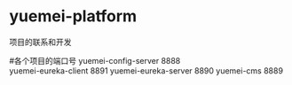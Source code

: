 # yuemei-platform
项目的联系和开发

#各个项目的端口号
yuemei-config-server 8888<br/>
yuemei-eureka-client 8891
yuemei-eureka-server 8890
yuemei-cms 8889
